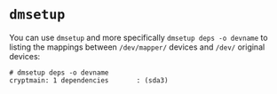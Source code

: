# `dmsetup`

You can use `dmsetup` and more specifically `dmsetup deps -o devname` to listing
the mappings between `/dev/mapper/` devices and `/dev/` original devices:

```
# dmsetup deps -o devname
cryptmain: 1 dependencies       : (sda3)
```

